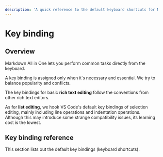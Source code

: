 ```yaml
---
description: 'A quick reference to the default keyboard shortcuts for Markdown All in One'
---
```


# Key binding

## Overview

Markdown All in One lets you perform common tasks directly from the keyboard.

A key binding is assigned only when it's necessary and essential. We try to balance popularity and conflicts.

The key bindings for basic **rich text editing** follow the conventions from other rich text editors.

As for **list editing**, we hook VS Code's default key bindings of selection editing, mainly including line operations and indentation operations. Although this may introduce some strange compatibility issues, its learning cost is the lowest.

## Key binding reference

This section lists out the default key bindings (keyboard shortcuts).

<!-- TODO: Auto generate -->
